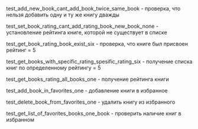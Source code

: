 test_add_new_book_cant_add_book_twice_same_book - проверка, что нельзя добавить одну и ту же книгу дважды

test_set_book_rating_cant_add_rating_book_new_book_none - установление рейтинга книге, которой не существует в списке

test_get_book_rating_book_exist_six - проверка, что книге был присвоен рейтинг  = 5

test_get_books_with_specific_rating_spesific_rating_six - получение списка книг по определенному рейтингу = 5

test_get_books_rating_all_books_one - получение рейтинга книги

test_add_book_in_favorites_one - добавление книги в избранное

test_delete_book_from_favorites_one - удалить книгу из избранного

test_get_list_of_favorites_books_one_book - проверить наличие книг в избранном
